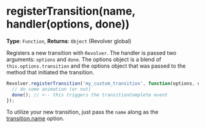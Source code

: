 # registerTransition(name, handler(options, done))

**Type**: `Function`, **Returns**: `Object` (Revolver global)

Registers a new transition with `Revolver`. The handler is passed two arguments: `options` and `done`. The options object is a blend of `this.options.transition` and the options object that was passed to the method that initiated the transition.

```javascript
Revolver.registerTransition('my_custom_transition', function(options, done) {
  // do some animation (or not)
  done(); // <-- this triggers the transitionComplete event
});
```

To utilize your new transition, just pass the `name` along as the [transition.name](../options/transition.name.md) option.
